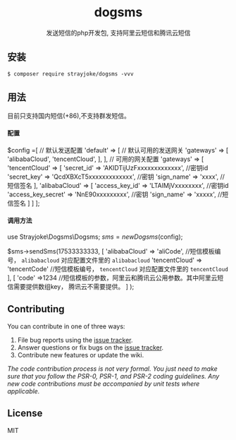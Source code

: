 <h1 align="center"> dogsms </h1>

<p align="center"> 发送短信的php开发包, 支持阿里云短信和腾讯云短信</p>


## 安装

```
$ composer require strayjoke/dogsms -vvv
```

## 用法
目前只支持国内短信(+86),不支持群发短信。

#### 配置
$config =[
    // 默认发送配置
    'default' => [
        // 默认可用的发送网关
        'gateways' => [
            'alibabaCloud', 'tencentCloud',
        ],
    ],
    // 可用的网关配置
    'gateways' => [
        'tencentCloud' => [
            'secret_id' => 'AKIDTijUzFxxxxxxxxxxxxx', //密钥id
            'secret_key' => 'QcdXBXcT5xxxxxxxxxxxxx', //密钥
            'sign_name' => 'xxxx',               //短信签名
        ],
        'alibabaCloud' => [
            'access_key_id' => 'LTAIMjVxxxxxxxx',     //密钥id
            'access_key_secret' => 'NnE90xxxxxxxxx',   //密钥
            'sign_name' => 'xxxxx',     //短信签名
        ]
    ]
];

#### 调用方法
use Strayjoke\Dogsms\Dogsms;
$sms = new Dogsms($config);

$sms->sendSms(17533333333, 
    [
        'alibabaCloud' => 'aliCode',      //短信模板编号， `alibabacloud` 对应配置文件里的 `alibabacloud`
        'tencentCloud' => 'tencentCode'   //短信模板编号， `tencentCloud` 对应配置文件里的 `tencentCloud`
    ], 
    [
        'code' =>1234 //短信模板的参数，阿里云和腾讯云公用参数。其中阿里云短信需要提供数组key， 腾讯云不需要提供。
    ] 
);

## Contributing

You can contribute in one of three ways:

1. File bug reports using the [issue tracker](https://github.com/strayjoke/dogsms/issues).
2. Answer questions or fix bugs on the [issue tracker](https://github.com/strayjoke/dogsms/issues).
3. Contribute new features or update the wiki.

_The code contribution process is not very formal. You just need to make sure that you follow the PSR-0, PSR-1, and PSR-2 coding guidelines. Any new code contributions must be accompanied by unit tests where applicable._

## License

MIT